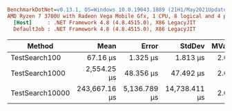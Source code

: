 ``` ini

BenchmarkDotNet=v0.13.1, OS=Windows 10.0.19043.1889 (21H1/May2021Update)
AMD Ryzen 7 3700U with Radeon Vega Mobile Gfx, 1 CPU, 8 logical and 4 physical cores
  [Host]     : .NET Framework 4.8 (4.8.4515.0), X86 LegacyJIT
  DefaultJob : .NET Framework 4.8 (4.8.4515.0), X86 LegacyJIT


```
|          Method |          Mean |        Error |        StdDev | MValue | Rank |
|---------------- |--------------:|-------------:|--------------:|-------:|-----:|
|   TestSearch100 |      67.16 μs |     1.325 μs |      1.813 μs |  2.000 |    1 |
|  TestSearch1000 |   2,554.25 μs |    48.356 μs |     47.492 μs |  2.000 |    2 |
| TestSearch10000 | 243,667.16 μs | 5,136.789 μs | 14,738.411 μs |  2.000 |    3 |
